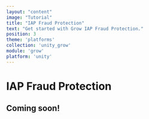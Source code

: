 ```yaml
---
layout: "content"
image: "Tutorial"
title: "IAP Fraud Protection"
text: "Get started with Grow IAP Fraud Protection."
position: 3
theme: 'platforms'
collection: 'unity_grow'
module: 'grow'
platform: 'unity'
---
```


# IAP Fraud Protection

## Coming soon!
